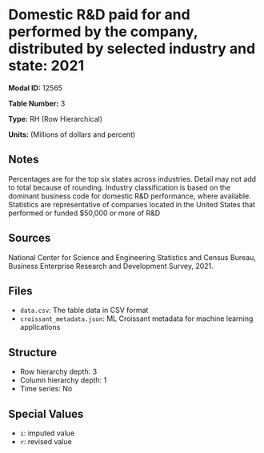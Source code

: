 # Domestic R&D paid for and performed by the company, distributed by selected industry and state: 2021

**Modal ID:** 12565

**Table Number:** 3

**Type:** RH (Row Hierarchical)

**Units:** (Millions of dollars and percent)

## Notes

Percentages are for the top six states across industries. Detail may not add to total because of rounding. Industry classification is based on the dominant business code for domestic R&D performance, where available. Statistics are representative of companies located in the United States that performed or funded $50,000 or more of R&D

## Sources

National Center for Science and Engineering Statistics and Census Bureau, Business Enterprise Research and Development Survey, 2021.

## Files

- `data.csv`: The table data in CSV format
- `croissant_metadata.json`: ML Croissant metadata for machine learning applications

## Structure

- Row hierarchy depth: 3
- Column hierarchy depth: 1
- Time series: No

## Special Values

- `i`: imputed value
- `r`: revised value
